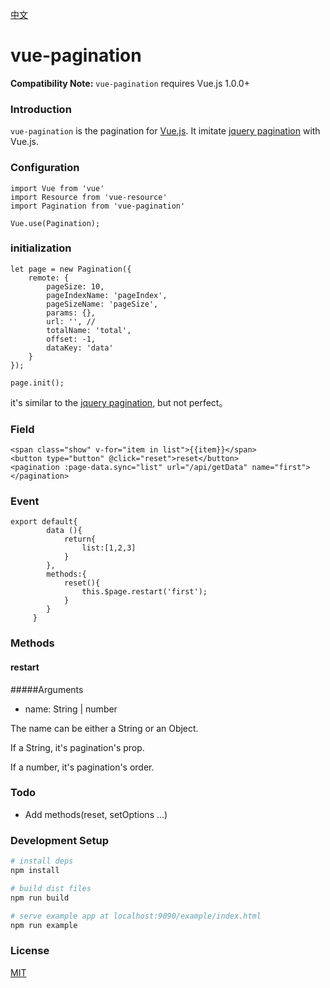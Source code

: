 [中文](./chinese.md)

# vue-pagination

**Compatibility Note:** `vue-pagination` requires Vue.js 1.0.0+ 


### Introduction

`vue-pagination` is the pagination for [Vue.js](http://vuejs.org). It imitate [jquery pagination](http://mricle.com/JqueryPagination/Demo) with Vue.js.


### Configuration

```
import Vue from 'vue'
import Resource from 'vue-resource'
import Pagination from 'vue-pagination'

Vue.use(Pagination);
```

### initialization

```
let page = new Pagination({
    remote: {
        pageSize: 10,
        pageIndexName: 'pageIndex',
        pageSizeName: 'pageSize',
        params: {},
        url: '', //
        totalName: 'total',
        offset: -1,
        dataKey: 'data'
    }
});

page.init();

```

it's similar to the [jquery pagination](http://mricle.com/JqueryPagination/Demo), but not perfect。

### Field

```
<span class="show" v-for="item in list">{{item}}</span>
<button type="button" @click="reset">reset</button>
<pagination :page-data.sync="list" url="/api/getData" name="first"></pagination>

```

### Event


```
export default{
	 	data (){
	 		return{
	 			list:[1,2,3]
	 		}
	 	},
	 	methods:{
	 		reset(){
	 			this.$page.restart('first');
	 		}
	 	}
	 }
```

### Methods

#### restart

#####Arguments

* name: String | number

The name can be either a String or an Object.

If a String, it's pagination's prop.

If a number, it's pagination's order.



### Todo

* Add methods(reset, setOptions ...)




### Development Setup

``` bash
# install deps
npm install

# build dist files
npm run build

# serve example app at localhost:9090/example/index.html
npm run example

```

### License

[MIT](http://opensource.org/licenses/MIT)